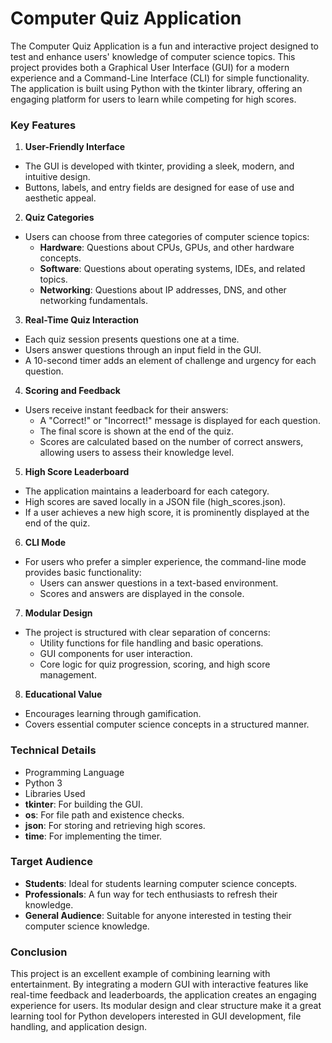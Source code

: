 # **Computer Quiz Application**
The Computer Quiz Application is a fun and interactive project designed to test and enhance users' knowledge of computer science topics. This project provides both a Graphical User Interface (GUI) for a modern experience and a Command-Line Interface (CLI) for simple functionality. The application is built using Python with the tkinter library, offering an engaging platform for users to learn while competing for high scores.

### **Key Features**
1. **User-Friendly Interface**
  - The GUI is developed with tkinter, providing a sleek, modern, and intuitive design.
  - Buttons, labels, and entry fields are designed for ease of use and aesthetic appeal.

2. **Quiz Categories**
  - Users can choose from three categories of computer science topics:
    - **Hardware**: Questions about CPUs, GPUs, and other hardware concepts.
    - **Software**: Questions about operating systems, IDEs, and related topics.
    - **Networking**: Questions about IP addresses, DNS, and other networking fundamentals.

3. **Real-Time Quiz Interaction**
  - Each quiz session presents questions one at a time.
  - Users answer questions through an input field in the GUI.
  - A 10-second timer adds an element of challenge and urgency for each question.

4. **Scoring and Feedback**
  - Users receive instant feedback for their answers:
    - A "Correct!" or "Incorrect!" message is displayed for each question.
    - The final score is shown at the end of the quiz.
    - Scores are calculated based on the number of correct answers, allowing users to assess their knowledge level.

5. **High Score Leaderboard**
  - The application maintains a leaderboard for each category.
  - High scores are saved locally in a JSON file (high_scores.json).
  - If a user achieves a new high score, it is prominently displayed at the end of the quiz.

6. **CLI Mode**
  - For users who prefer a simpler experience, the command-line mode provides basic functionality:
    - Users can answer questions in a text-based environment.
    - Scores and answers are displayed in the console.

7. **Modular Design**
  - The project is structured with clear separation of concerns:
    - Utility functions for file handling and basic operations.
    - GUI components for user interaction.
    - Core logic for quiz progression, scoring, and high score management.

8. **Educational Value**
  - Encourages learning through gamification.
  - Covers essential computer science concepts in a structured manner.


### **Technical Details**
- Programming Language
- Python 3
- Libraries Used
- **tkinter**: For building the GUI.
- **os**: For file path and existence checks.
- **json**: For storing and retrieving high scores.
- **time**: For implementing the timer.



### **Target Audience**
  - **Students**: Ideal for students learning computer science concepts.
  - **Professionals**: A fun way for tech enthusiasts to refresh their knowledge.
  - **General Audience**: Suitable for anyone interested in testing their computer science knowledge.


### **Conclusion**
This project is an excellent example of combining learning with entertainment. By integrating a modern GUI with interactive features like real-time feedback and leaderboards, the application creates an engaging experience for users. Its modular design and clear structure make it a great learning tool for Python developers interested in GUI development, file handling, and application design.
